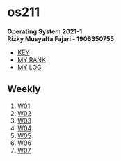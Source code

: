 # os211
**Operating System 2021-1**\
**Rizky Musyaffa Fajari - 1906350755**

* [KEY](https://rizkymusyaffa.github.io/os211/TXT/mypubkey.txt)
* [MY RANK](https://rizkymusyaffa.github.io/os211/TXT/myrank.txt)
* [MY LOG](https://rizkymusyaffa.github.io/os211/TXT/mylog.txt)

## Weekly
1. [W01](W01/)
2. [W02](W02/)
3. [W03](W03/)
4. [W04](W04/)
5. [W05](W05/)
6. [W06](W06/)
7. [W07](W07/)
